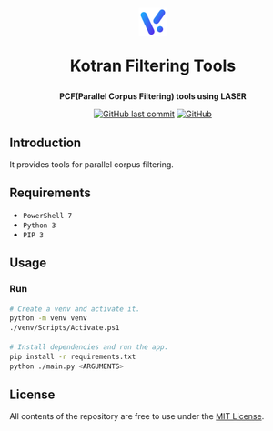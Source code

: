 <p align="center">
    <h1 align="center">
        <img src="https://github.com/kotran-io/kotran-assets/blob/main/images/symbol/symbol_colored.svg" width="50" height="50">
        <p>Kotran Filtering Tools</p>
    </h1>
    <p align="center"><b>PCF(Parallel Corpus Filtering) tools using LASER</b></p>
    <p align="center">
        <a target="_blank" href="https://github.com/kotran-io/kotran-filtering-tools/commits/main"><img alt="GitHub last commit" src="https://img.shields.io/github/last-commit/kotran-io/kotran-filtering-tools"></a>
        <a target="_blank" href="https://github.com/kotran-io/kotran-filtering-tools/blob/main/LICENSE"><img alt="GitHub" src="https://img.shields.io/github/license/kotran-io/kotran-filtering-tools"></a>
    </p>
</p>

## Introduction
It provides tools for parallel corpus filtering.

## Requirements
 * `PowerShell 7`
 * `Python 3`
 * `PIP 3`

## Usage
### Run
```bash
# Create a venv and activate it.
python -m venv venv
./venv/Scripts/Activate.ps1

# Install dependencies and run the app.
pip install -r requirements.txt
python ./main.py <ARGUMENTS>
```

## License
All contents of the repository are free to use under the [MIT License](http://opensource.org/licenses/MIT).
